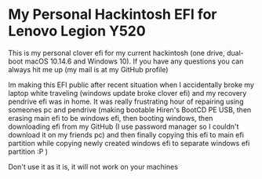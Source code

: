 My Personal Hackintosh EFI for Lenovo Legion Y520
=============

This is my personal clover efi for my current hackintosh (one drive, dual-boot macOS 10.14.6 and Windows 10). If you have any questions you can always hit me up (my mail is at my GitHub profile)

Im making this EFI public after recent situation when I accidentally broke my laptop white traveling (windows update broke clover efi) and my recovery pendrive efi was in home. It was really frustrating hour of repairing using someones pc and pendrive (making bootable Hiren's BootCD PE USB, then erasing main efi to be windows efi, then booting windows, then downloading efi from my GitHub (I use password manager so I couldn't download it on my friends pc) and then finally copying this efi to main efi partition while copying newly created windows efi to separate windows efi partition :P )

Don't use it as it is, it will not work on your machines